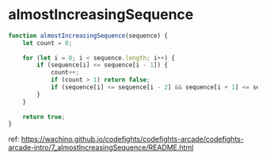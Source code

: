 # almostIncreasingSequence

```js
function almostIncreasingSequence(sequence) {
    let count = 0;
    
    for (let i = 0; i < sequence.length; i++) {
        if (sequence[i] <= sequence[i - 1]) {
            count++;
            if (count > 1) return false;
            if (sequence[i] <= sequence[i - 2] && sequence[i + 1] <= sequence[i - 1]) return false;
        }
    }
    
    return true;
}
```

ref: https://wachino.github.io/codefights/codefights-arcade/codefights-arcade-intro/7_almostIncreasingSequence/README.html

